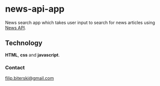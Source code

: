 # news-api-app
News search app which takes user input to search for news articles using [News API](https://newsapi.org/).

## Technology
**HTML**, **css** and **javascript**.

### Contact
filip.biterski@gmail.com